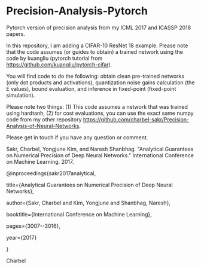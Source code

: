 # Precision-Analysis-Pytorch
Pytorch version of precision analysis from my ICML 2017 and ICASSP 2018 papers.

In this repository, I am adding a CIFAR-10 ResNet 18 example. Please note that the code assumes (or guides to obtain) a trained network using the code by kuangliu (pytorch tutorial from https://github.com/kuangliu/pytorch-cifar).

You will find code to do the following: obtain clean pre-trained networks (only dot products and activations), quantization noise gains calculation (the E values), bound evaluation, and inference in fixed-point (fixed-point simulation). 

Please note two things: (1) This code assumes a network that was trained using hardtanh, (2) for cost evaluations, you can use the exact same numpy code from my other repository https://github.com/charbel-sakr/Precision-Analysis-of-Neural-Networks.

Please get in touch if you have any question or comment.

Sakr, Charbel, Yongjune Kim, and Naresh Shanbhag. "Analytical Guarantees on Numerical Precision of Deep Neural Networks." International Conference on Machine Learning. 2017.

@inproceedings{sakr2017analytical,

title={Analytical Guarantees on Numerical Precision of Deep Neural Networks},

author={Sakr, Charbel and Kim, Yongjune and Shanbhag, Naresh},

booktitle={International Conference on Machine Learning},

pages={3007--3016},

year={2017}

}

Charbel
